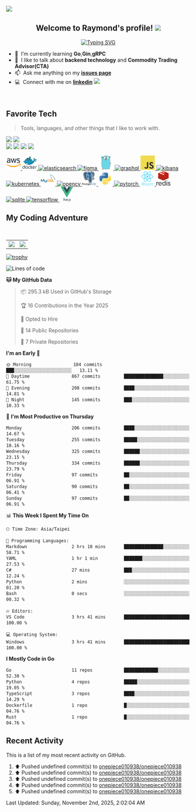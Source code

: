 ![](https://komarev.com/ghpvc/?username=onepiece010938&color=ff69b4)  


<h2 align="center">
  Welcome to Raymond's profile!
  <img src="https://media.giphy.com/media/hvRJCLFzcasrR4ia7z/giphy.gif" width="38">
</h2>

<p align="center">
<a href="https://git.io/typing-svg"><img src="https://readme-typing-svg.herokuapp.com?font=Fira+Code&pause=1000&color=F73636&width=480&height=45&lines=Backend+web+developer++~;Energy+and+persistent+conquer+all+things;Always+Exploring+!+!;Make+each+day+count+!+!+" alt="Typing SVG" /></a>
</p>

- :seedling: &nbsp;I’m currently learning **Go**,**Gin**,**gRPC**
- :speech_balloon: &nbsp;I like to talk about **backend technology** and **Commodity Trading Advisor(CTA)**
- :mailbox: &nbsp;Ask me anything on my **[issues page]**
- :computer: &nbsp;Connect with me on **[linkedin]** [<img src="https://img.icons8.com/color/48/000000/linkedin.png" width="2.5%"/>](https://www.linkedin.com/in/yu-chuan-chen-1962a9203?utm_source=share&utm_campaign=share_via&utm_content=profile&utm_medium=android_app)  &nbsp;

<br>

<h2 align="left" id="macropower-tech">Favorite Tech</h2>

> Tools, languages, and other things that I like to work with.

[![](https://img.shields.io/badge/Drone_CI-212121?style=for-the-badge&logo=drone&logoColor=white)](https://www.drone.io/)
[![](https://img.shields.io/badge/docker-%232496ED.svg?&style=for-the-badge&logo=docker&logoColor=white)](https://www.docker.com/)  
[![](https://img.shields.io/badge/go-%2300ADD8.svg?&style=for-the-badge&logo=go&logoColor=white)](https://golang.org/)
[![](https://img.shields.io/badge/shell_script-%23121011.svg?style=for-the-badge&logo=gnu-bash&logoColor=white)](https://en.wikipedia.org/wiki/Shell_script)
[![](https://img.shields.io/badge/Vue.js-35495E?style=for-the-badge&logo=vuedotjs&logoColor=4FC08D)](https://vuejs.org/)
[![](https://img.shields.io/badge/PostgreSQL-316192?style=for-the-badge&logo=postgresql&logoColor=white)](https://www.postgresql.org/)
<!-- [![](https://img.shields.io/badge/Vite-B73BFE?style=for-the-badge&logo=vite&logoColor=FFD62E)](https://vitejs.dev/) -->
<!-- [![](https://img.shields.io/badge/GraphQl-E10098?style=for-the-badge&logo=graphql&logoColor=white)](https://graphql.org/) -->
<p align="left"> <a href="https://aws.amazon.com" target="_blank" rel="noreferrer"> <img src="https://raw.githubusercontent.com/devicons/devicon/master/icons/amazonwebservices/amazonwebservices-original-wordmark.svg" alt="aws" width="40" height="40"/> </a> <a href="https://www.docker.com/" target="_blank" rel="noreferrer"> <img src="https://raw.githubusercontent.com/devicons/devicon/master/icons/docker/docker-original-wordmark.svg" alt="docker" width="40" height="40"/> </a> <a href="https://www.elastic.co" target="_blank" rel="noreferrer"> <img src="https://www.vectorlogo.zone/logos/elastic/elastic-icon.svg" alt="elasticsearch" width="40" height="40"/> </a> <a href="https://www.figma.com/" target="_blank" rel="noreferrer"> <img src="https://www.vectorlogo.zone/logos/figma/figma-icon.svg" alt="figma" width="40" height="40"/> </a> <a href="https://golang.org" target="_blank" rel="noreferrer"> <img src="https://raw.githubusercontent.com/devicons/devicon/master/icons/go/go-original.svg" alt="go" width="40" height="40"/> </a> <a href="https://graphql.org" target="_blank" rel="noreferrer"> <img src="https://www.vectorlogo.zone/logos/graphql/graphql-icon.svg" alt="graphql" width="40" height="40"/> </a> <a href="https://developer.mozilla.org/en-US/docs/Web/JavaScript" target="_blank" rel="noreferrer"> <img src="https://raw.githubusercontent.com/devicons/devicon/master/icons/javascript/javascript-original.svg" alt="javascript" width="40" height="40"/> </a> <a href="https://www.elastic.co/kibana" target="_blank" rel="noreferrer"> <img src="https://www.vectorlogo.zone/logos/elasticco_kibana/elasticco_kibana-icon.svg" alt="kibana" width="40" height="40"/> </a> <a href="https://kubernetes.io" target="_blank" rel="noreferrer"> <img src="https://www.vectorlogo.zone/logos/kubernetes/kubernetes-icon.svg" alt="kubernetes" width="40" height="40"/> </a> <a href="https://www.mysql.com/" target="_blank" rel="noreferrer"> <img src="https://raw.githubusercontent.com/devicons/devicon/master/icons/mysql/mysql-original-wordmark.svg" alt="mysql" width="40" height="40"/> </a> <a href="https://opencv.org/" target="_blank" rel="noreferrer"> <img src="https://www.vectorlogo.zone/logos/opencv/opencv-icon.svg" alt="opencv" width="40" height="40"/> </a> <a href="https://www.postgresql.org" target="_blank" rel="noreferrer"> <img src="https://raw.githubusercontent.com/devicons/devicon/master/icons/postgresql/postgresql-original-wordmark.svg" alt="postgresql" width="40" height="40"/> </a> <a href="https://www.python.org" target="_blank" rel="noreferrer"> <img src="https://raw.githubusercontent.com/devicons/devicon/master/icons/python/python-original.svg" alt="python" width="40" height="40"/> </a> <a href="https://pytorch.org/" target="_blank" rel="noreferrer"> <img src="https://www.vectorlogo.zone/logos/pytorch/pytorch-icon.svg" alt="pytorch" width="40" height="40"/> </a> <a href="https://reactjs.org/" target="_blank" rel="noreferrer"> <img src="https://raw.githubusercontent.com/devicons/devicon/master/icons/react/react-original-wordmark.svg" alt="react" width="40" height="40"/> </a> <a href="https://redis.io" target="_blank" rel="noreferrer"> <img src="https://raw.githubusercontent.com/devicons/devicon/master/icons/redis/redis-original-wordmark.svg" alt="redis" width="40" height="40"/> </a> <a href="https://www.sqlite.org/" target="_blank" rel="noreferrer"> <img src="https://www.vectorlogo.zone/logos/sqlite/sqlite-icon.svg" alt="sqlite" width="40" height="40"/> </a> <a href="https://www.tensorflow.org" target="_blank" rel="noreferrer"> <img src="https://www.vectorlogo.zone/logos/tensorflow/tensorflow-icon.svg" alt="tensorflow" width="40" height="40"/> </a> <a href="https://vuejs.org/" target="_blank" rel="noreferrer"> <img src="https://raw.githubusercontent.com/devicons/devicon/master/icons/vuejs/vuejs-original-wordmark.svg" alt="vuejs" width="40" height="40"/> </a> </p>

## My Coding Adventure
<br>
<!-- <a href="https://github.com/onepiece010938/github-readme-stats-sigma-five">
  <img align="left" src="https://github-readme-stats-sigma-five.vercel.app/api?username=onepiece010938&show_icons=true&theme=radical" />
</a>

<a href="https://github.com/onepiece010938/github-readme-stats-sigma-five">
  <img align="left" src="https://github-readme-stats-sigma-five.vercel.app/api/top-langs/?username=onepiece010938" />
</a> -->

<table>
<tr>
    <td valign="top" width="50%">
    <img src="https://github-readme-stats-sigma-five.vercel.app/api?username=onepiece010938&hide_border=true&show_icons=true&locale=en&theme=radical" align="left" style="width: 100%" />
    </td>
    <td valign="top" width="50%">
    <img src="https://github-readme-stats-sigma-five.vercel.app/api/top-langs?username=onepiece010938&hide_border=true&show_icons=true&locale=en&layout=compact" align="left" style="width: 100%" />
    </td>
</tr>
</table>

[![trophy](https://github-profile-trophy.vercel.app/?username=onepiece010938&theme=onedark)](https://github.com/ryo-ma/github-profile-trophy)


  
<!--START_SECTION:waka-->
![Lines of code](https://img.shields.io/badge/From%20Hello%20World%20I%27ve%20Written-616.8%20thousand%20lines%20of%20code-blue)

**🐱 My GitHub Data** 

> 📦 295.3 kB Used in GitHub's Storage 
 > 
> 🏆 16 Contributions in the Year 2025
 > 
> 💼 Opted to Hire
 > 
> 📜 14 Public Repositories 
 > 
> 🔑 7 Private Repositories 
 > 
**I'm an Early 🐤** 

```text
🌞 Morning                184 commits         ███░░░░░░░░░░░░░░░░░░░░░░   13.11 % 
🌆 Daytime                867 commits         ███████████████░░░░░░░░░░   61.75 % 
🌃 Evening                208 commits         ████░░░░░░░░░░░░░░░░░░░░░   14.81 % 
🌙 Night                  145 commits         ███░░░░░░░░░░░░░░░░░░░░░░   10.33 % 
```
📅 **I'm Most Productive on Thursday** 

```text
Monday                   206 commits         ████░░░░░░░░░░░░░░░░░░░░░   14.67 % 
Tuesday                  255 commits         █████░░░░░░░░░░░░░░░░░░░░   18.16 % 
Wednesday                325 commits         ██████░░░░░░░░░░░░░░░░░░░   23.15 % 
Thursday                 334 commits         ██████░░░░░░░░░░░░░░░░░░░   23.79 % 
Friday                   97 commits          ██░░░░░░░░░░░░░░░░░░░░░░░   06.91 % 
Saturday                 90 commits          ██░░░░░░░░░░░░░░░░░░░░░░░   06.41 % 
Sunday                   97 commits          ██░░░░░░░░░░░░░░░░░░░░░░░   06.91 % 
```


📊 **This Week I Spent My Time On** 

```text
🕑︎ Time Zone: Asia/Taipei

💬 Programming Languages: 
Markdown                 2 hrs 10 mins       ███████████████░░░░░░░░░░   58.71 % 
YAML                     1 hr 1 min          ███████░░░░░░░░░░░░░░░░░░   27.53 % 
C#                       27 mins             ███░░░░░░░░░░░░░░░░░░░░░░   12.24 % 
Python                   2 mins              ░░░░░░░░░░░░░░░░░░░░░░░░░   01.20 % 
Bash                     0 secs              ░░░░░░░░░░░░░░░░░░░░░░░░░   00.32 % 

🔥 Editors: 
VS Code                  3 hrs 41 mins       █████████████████████████   100.00 % 

💻 Operating System: 
Windows                  3 hrs 41 mins       █████████████████████████   100.00 % 
```

**I Mostly Code in Go** 

```text
Go                       11 repos            █████████████░░░░░░░░░░░░   52.38 % 
Python                   4 repos             █████░░░░░░░░░░░░░░░░░░░░   19.05 % 
TypeScript               3 repos             ████░░░░░░░░░░░░░░░░░░░░░   14.29 % 
Dockerfile               1 repo              █░░░░░░░░░░░░░░░░░░░░░░░░   04.76 % 
Rust                     1 repo              █░░░░░░░░░░░░░░░░░░░░░░░░   04.76 % 
```




<!--END_SECTION:waka-->

## Recent Activity

This is a list of my most recent activity on GitHub.

<!--RECENT_ACTIVITY:start-->
1. ⬆️ Pushed undefined commit(s) to [onepiece010938/onepiece010938](https://github.com/onepiece010938/onepiece010938)
2. ⬆️ Pushed undefined commit(s) to [onepiece010938/onepiece010938](https://github.com/onepiece010938/onepiece010938)
3. ⬆️ Pushed undefined commit(s) to [onepiece010938/onepiece010938](https://github.com/onepiece010938/onepiece010938)
4. ⬆️ Pushed undefined commit(s) to [onepiece010938/onepiece010938](https://github.com/onepiece010938/onepiece010938)
5. ⬆️ Pushed undefined commit(s) to [onepiece010938/onepiece010938](https://github.com/onepiece010938/onepiece010938)
<!--RECENT_ACTIVITY:end-->

<!--RECENT_ACTIVITY:last_update-->
Last Updated: Sunday, November 2nd, 2025, 2:02:04 AM
<!--RECENT_ACTIVITY:last_update_end-->

<!-- links -->

[issues page]: https://github.com/onepiece010938/onepiece010938/issues "onepiece010938/issues"
[linkedin]: https://www.linkedin.com/in/raymond-chen-1962a9203 "Raymond Chen LinkedIn"
